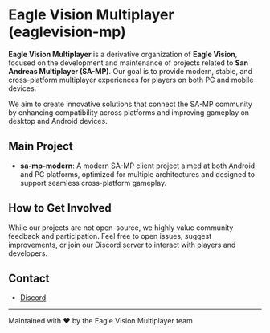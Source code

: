 # Eagle Vision Multiplayer (eaglevision-mp)

**Eagle Vision Multiplayer** is a derivative organization of **Eagle Vision**, focused on the development and maintenance of projects related to **San Andreas Multiplayer (SA-MP)**. Our goal is to provide modern, stable, and cross-platform multiplayer experiences for players on both PC and mobile devices.

We aim to create innovative solutions that connect the SA-MP community by enhancing compatibility across platforms and improving gameplay on desktop and Android devices.

## Main Project

- **sa-mp-modern**: A modern SA-MP client project aimed at both Android and PC platforms, optimized for multiple architectures and designed to support seamless cross-platform gameplay.

## How to Get Involved

While our projects are not open-source, we highly value community feedback and participation. Feel free to open issues, suggest improvements, or join our Discord server to interact with players and developers.

## Contact

- [Discord](https://discord.gg/CPpME3wY)  

---

Maintained with ❤️ by the Eagle Vision Multiplayer team
